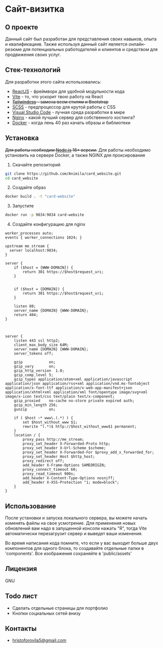 # Сайт-визитка

## О проекте

Данный сайт был разработан для представления своих навыков, опыта и квалификациив. Также используя данный сайт является онлайн-резюме для потенциальных работодателей и клиентов и средством для продвижения своих услуг.

## Стек-технологий

Для разработки этого сайта использовались:

- [ReactJS](https://reactjs.org/) - фреймворк для удобной модульности кода
- [Vite](https://vitejs.dev/) - то, что ускорит твою работу на React
- <s>[Tailwindcss](https://tailwindcss.com/) - замена всем стилям и Bootstrap</s>
- [SCSS](https://sass-scss.ru/) - предпроцессор для крутой работы с CSS
- [Visual Studio Code](https://code.visualstudio.com/) - лучная среда разработки в мире
- [Nginx](https://nginx.org/ru/) - какой лучший сервер для собственного хостинга?
- [Docker](https://www.docker.com/) - когда лень 40 раз качать образы и библиотеки

## Установка

<s>Для работы необходим [Node.js](https://nodejs.org/) 16+ версии.</s> Для работы необходимо установить на сервере Docker, а также NGINX для проксирования

1. Скачайте репозиторий

```sh
git clone https://github.com/Animila/card_website.git
cd card_website
```

2. Создайте образ

```sh
docker build . -t "card-website"
```

3. Запустите

```sh
docker run -p 9834:9834 card-website
```

4. Создайте конфигурацию для nginx

```nginx
worker_processes auto;
events { worker_connections 1024; }

upstream me_stream {
  server localhost:9834;
}

server {
	if ($host = {WWW-DOMAIN}) {
		return 301 https://$host$request_uri;
	}


	if ($host = {DOMAIN}) {
		return 301 https://$host$request_uri;
	}

	listen 80;
	server_name {DOMAIN} {WWW-DOMAIN};
	return 404;
}



server {
	listen 443 ssl http2;
	client_max_body_size 64M;
	server_name {DOMAIN} {WWW-DOMAIN};
	server_tokens off;

	gzip            on;
	gzip_vary       on;
	gzip_http_version  1.0;
	gzip_comp_level 5;
	gzip_types application/atom+xml application/javascript application/json application/rss+xml application/vnd.ms-fontobject application/x-font-ttf application/x-web-app-manifest+json application/xhtml+xml application/xml font/opentype image/svg+xml image/x-icon text/css text/plain text/x-component;
	gzip_proxied    no-cache no-store private expired auth;
	gzip_min_length 256;
	gunzip          on;

	if ( $host ~* www\.(.*) ) {
		set $host_without_www $1;
		rewrite ^(.*)$ http://$host_without_www$1 permanent;
	}
	location / {
		proxy_pass http://me_stream;
		proxy_set_header X-Forwarded-Proto http;
		proxy_set_header X-Url-Scheme $scheme;
		proxy_set_header X-Forwarded-For $proxy_add_x_forwarded_for;
		proxy_set_header Host $http_host;
		proxy_redirect off;
		add_header X-Frame-Options SAMEORIGIN;
		proxy_connect_timeout 60;
		proxy_read_timeout 900s;
		add_header X-Content-Type-Options nosniff;
		add_header X-XSS-Protection "1; mode=block";
	}
}

```

## Использование

После установки и запуска локального сервера, вы можете начать изменять файлы на свое усмотрение. Для применения новых обновлений вам надо в запущенной консоли нажать "R", тогда Vite автоматически перезагрузит сервер и выведет ваши изменения.

Во время написания кода помните, что если у вас выходит больше двух компонентов для одного блока, то создавайте отдельные папки в 'components'. Все изображения сохраняйте в 'public/assets'

## Лицензия

GNU

## Todo лист

- Сделать отдельные страницы для портфолио
- Кнопки социальных сетей внизу

## Контакты

- hristoforovila5@gmail.com
